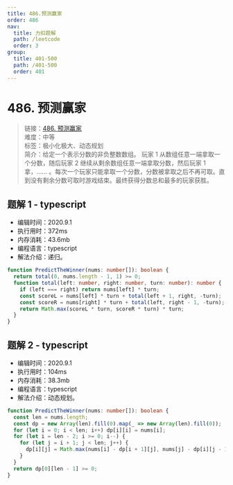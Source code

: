 ```yaml
---
title: 486.预测赢家
order: 486
nav:
  title: 力扣题解
  path: /leetcode
  order: 3
group:
  title: 401-500
  path: /401-500
  order: 401
---
```


# 486. 预测赢家

> 链接：[486. 预测赢家](https://leetcode-cn.com/problems/predict-the-winner/)  
> 难度：中等  
> 标签：极小化极大、动态规划  
> 简介：给定一个表示分数的非负整数数组。 玩家 1 从数组任意一端拿取一个分数，随后玩家 2 继续从剩余数组任意一端拿取分数，然后玩家 1 拿，…… 。每次一个玩家只能拿取一个分数，分数被拿取之后不再可取。直到没有剩余分数可取时游戏结束。最终获得分数总和最多的玩家获胜。

## 题解 1 - typescript

- 编辑时间：2020.9.1
- 执行用时：372ms
- 内存消耗：43.6mb
- 编程语言：typescript
- 解法介绍：递归。

```typescript
function PredictTheWinner(nums: number[]): boolean {
  return total(0, nums.length - 1, 1) >= 0;
  function total(left: number, right: number, turn: number): number {
    if (left === right) return nums[left] * turn;
    const scoreL = nums[left] * turn + total(left + 1, right, -turn);
    const scoreR = nums[right] * turn + total(left, right - 1, -turn);
    return Math.max(scoreL * turn, scoreR * turn) * turn;
  }
}
```

## 题解 2 - typescript

- 编辑时间：2020.9.1
- 执行用时：104ms
- 内存消耗：38.3mb
- 编程语言：typescript
- 解法介绍：动态规划。

```typescript
function PredictTheWinner(nums: number[]): boolean {
  const len = nums.length;
  const dp = new Array(len).fill(0).map(_ => new Array(len).fill(0));
  for (let i = 0; i < len; i++) dp[i][i] = nums[i];
  for (let i = len - 2; i >= 0; i--) {
    for (let j = i + 1; j < len; j++) {
      dp[i][j] = Math.max(nums[i] - dp[i + 1][j], nums[j] - dp[i][j - 1]);
    }
  }
  return dp[0][len - 1] >= 0;
}
```
